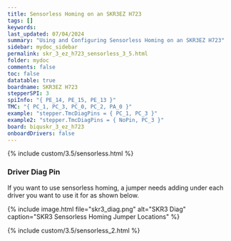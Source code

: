 ```yaml
---
title: Sensorless Homing on an SKR3EZ H723
tags: []
keywords: 
last_updated: 07/04/2024
summary: "Using and Configuring Sensorless Homing on an SKR3EZ H723"
sidebar: mydoc_sidebar
permalink: skr_3_ez_h723_sensorless_3_5.html
folder: mydoc
comments: false
toc: false
datatable: true
boardname: SKR3EZ H723
stepperSPI: 3
spiInfo: "{ PE_14, PE_15, PE_13 }"
TMC: "{ PC_1, PC_3, PC_0, PC_2, PA_0 }"
example: "stepper.TmcDiagPins = { PC_1, PC_3 }"
example2: "stepper.TmcDiagPins = { NoPin, PC_3 }"
board: biquskr_3_ez_h723
onboardDrivers: false
---
```


{% include custom/3.5/sensorless.html %}

### Driver Diag Pin

If you want to use sensorless homing, a jumper needs adding under each driver you want to use it for as shown below.

{% include image.html file="skr3_diag.png" alt="SKR3 Diag" caption="SKR3 Sensorless Homing Jumper Locations" %}

{% include custom/3.5/sensorless_2.html %}
